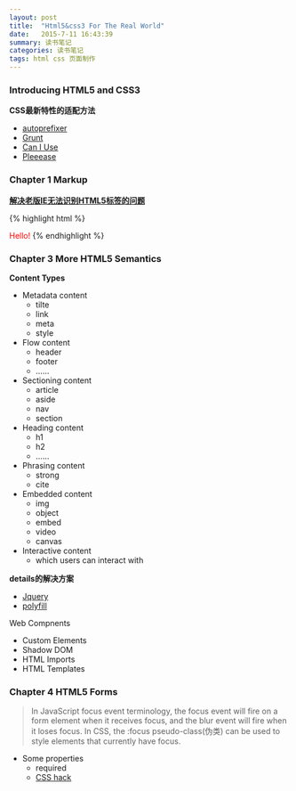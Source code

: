 ```yaml
---
layout: post
title:  "Html5&css3 For The Real World"
date:   2015-7-11 16:43:39
summary: 读书笔记
categories: 读书笔记	
tags: html css 页面制作
---
```


### Introducing HTML5 and CSS3

<strong>CSS最新特性的适配方法</strong>

- [autoprefixer](https://github.com/postcss/autoprefixer)
- [Grunt](http://gruntjs.com/)
- [Can I Use](http://caniuse.com/)
- [Pleeease](http://pleeease.io/play/)

### Chapter 1 Markup

<strong>[解决老版IE无法识别HTML5标签的问题](http://ejohn.org/blog/html5-shiv/)</strong>

{% highlight html %}
<html>
<head>
<style>blah { color: red; }</style>
<script>document.createElement("blah")</script>
</head>
<body>
<blah>Hello!</blah>
</body>
</html>
{% endhighlight %}

### Chapter 3 More HTML5 Semantics

<strong>Content Types</strong>

- Metadata content
	- tilte
	- link
	- meta
	- style
- Flow content
	- header
	- footer
	- ……
- Sectioning content
	- article
	- aside
	- nav
	- section
- Heading content
	- h1
	- h2
	- ……
- Phrasing content
	- strong
	- cite
- Embedded content
	- img
	- object
	- embed
	- video
	- canvas
- Interactive content
	- which users can interact with

<strong>details的解决方案</strong>

- [Jquery](http://mathiasbynens.be/notes/html5-details-jquery)
- [polyfill](https://github.com/chemerisuk/better-details-polyfill)

<span class="red">Web Compnents</span>

- Custom Elements
- Shadow DOM
- HTML Imports
- HTML Templates

### Chapter 4 HTML5 Forms
>In JavaScript focus event terminology, the focus event will fire on a form element
when it receives focus, and the blur event will fire when it loses focus.
In CSS, the :focus pseudo-class(伪类) can be used to style elements that currently have focus. <br>

- Some properties
	- required
	- [CSS hack](http://blog.csdn.net/freshlover/article/details/12132801)


